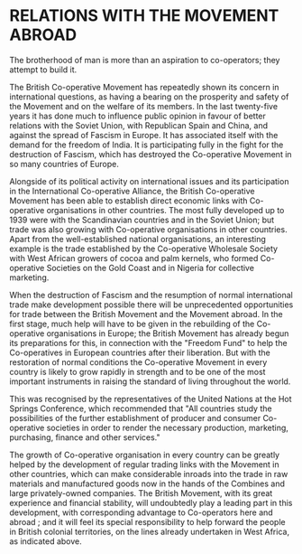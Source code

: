 # RELATIONS WITH THE MOVEMENT ABROAD

The brotherhood of man is more than an aspiration to co-operators; they
attempt to build it.

The British Co-operative Movement has repeatedly shown its concern
in international questions, as having a bearing on the prosperity and
safety of the Movement and on the welfare of its members. In the last
twenty-five years it has done much to influence public opinion in favour
of better relations with the Soviet Union, with Republican Spain and
China, and against the spread of Fascism in Europe. It has associated
itself with the demand for the freedom of India. It is participating fully
in the fight for the destruction of Fascism, which has destroyed the
Co-operative Movement in so many countries of Europe.

Alongside of its political activity on international issues and its participation
in the International Co-operative Alliance, the British Co-operative
Movement has been able to establish direct economic links with
Co-operative organisations in other countries. The most fully developed
up to 1939 were with the Scandinavian countries and in the Soviet Union;
but trade was also growing with Co-operative organisations in other
countries. Apart from the well-established national organisations, an
interesting example is the trade established by the Co-operative Wholesale
Society with West African growers of cocoa and palm kernels, who formed
Co-operative Societies on the Gold Coast and in Nigeria for collective
marketing.

When the destruction of Fascism and the resumption of normal international
trade make development possible there will be unprecedented
opportunities for trade between the British Movement and the Movement
abroad. In the first stage, much help will have to be given in the rebuilding
of the Co-operative organisations in Europe; the British Movement
has already begun its preparations for this, in connection with the
"Freedom Fund" to help the Co-operatives in European countries after
their liberation. But with the restoration of normal conditions the
Co-operative Movement in every country is likely to grow rapidly in
strength and to be one of the most important instruments in raising the
standard of living throughout the world.

This was recognised by the representatives of the United Nations at
the Hot Springs Conference, which recommended that "All countries
study the possibilities of the further establishment of producer and
consumer Co-operative societies in order to render the necessary production,
marketing, purchasing, finance and other services."

The growth of Co-operative organisation in every country can be
greatly helped by the development of regular trading links with the
Movement in other countries, which can make considerable inroads into
the trade in raw materials and manufactured goods now in the hands of
the Combines and large privately-owned companies. The British Movement,
with its great experience and financial stability, will undoubtedly
play a leading part in this development, with corresponding advantage to
Co-operators here and abroad ; and it will feel its special responsibility
to help forward the people in British colonial territories, on the lines
already undertaken in West Africa, as indicated above.
